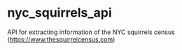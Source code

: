# nyc_squirrels_api
API for extracting information of the NYC squirrels census (https://www.thesquirrelcensus.com)
